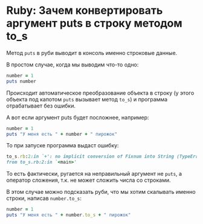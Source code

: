 # Ruby: Зачем конвертировать аргумент puts в строку методом to_s

Метод `puts` в руби выводит в консоль именно строковые данные.

В простом случае, когда мы выводим что-то одно:

```ruby
number = 1
puts number
```

Происходит автоматическое преобразование объекта в строку (у этого объекта под капотом `puts` вызывает метод `to_s`) и программа отрабатывает без ошибки.

А вот если аргумент puts будет посложнее, например:

```ruby
number = 1
puts "У меня есть " + number + " пирожок"
```

То при запуске программа выдаст ошибку:

```ruby
to_s.rb:2:in `+': no implicit conversion of Fixnum into String (TypeError)
from to_s.rb:2:in `<main>'
```

То есть фактически, ругается на неправильный аргумент не `puts`, а оператор сложения, т.к. не может сложить числа со строками.

В этом случае можно подсказать руби, что мы хотим скалывать именно строки, написав `number.to_s`:

```ruby
number = 1
puts "У меня есть " + number.to_s + " пирожок"
```
